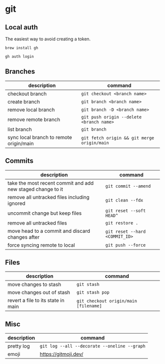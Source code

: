 # git

## Local auth

The easiest way to avoid creating a token.
```
brew install gh

gh auth login
```

## Branches
| description | command|
| --- | --- |
| checkout branch | `git checkout <branch name>` |
| create branch | `git branch <branch name>` |
| remove local branch | `git branch -D <branch name>` |
| remove remote branch | `git push origin --delete <branch name>` |
| list branch | `git branch` |
| sync local branch to remote origin/main | `git fetch origin && git merge origin/main` |

## Commits

| description | command|
| --- | --- |
| take the most recent commit and add new staged change to it | `git commit --amend` |
| remove all untracked files including ignored | `git clean --fdx` |
| uncommit change but keep files | `git reset --soft HEAD^` |
| remove all untracked files | `git restore .` |
| move head to a commit and discard changes after | `git reset --hard <COMMIT_ID>` |
| force syncing remote to local | `git push --force` |

## Files
| description | command|
| --- | --- |
| move changes to stash | `git stash` |
| move changes out of stash | `git stash pop` |
| revert a file to its state in main | `git checkout origin/main [filename]` |

## Misc

| description | command|
| --- | --- |
| pretty log | `git log --all --decorate --oneline --graph` |
| emoji | https://gitmoji.dev/ | 
